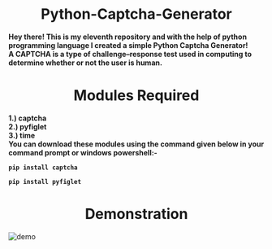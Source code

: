 <h1 align="center"> Python-Captcha-Generator</h1>
<p><b>Hey there! This is my eleventh repository and with the help of python programming language I created a simple Python Captcha Generator! <br>
A CAPTCHA is a type of challenge–response test used in computing to determine whether or not the user is human.
</b></p>

<h1 align="center"> Modules Required </h1>
<p><b>1.) captcha<br>
2.) pyfiglet<br>
3.) time<br>
You can download these modules using the command given below in your command prompt or windows powershell:-
<pre><code>pip install captcha</code></pre>
<pre><code>pip install pyfiglet</code></pre>
</b></p>
<h1 align="center"> Demonstration </h1>
<img src="https://user-images.githubusercontent.com/75318831/104127222-df2e2b00-5386-11eb-8504-b9441514f0c3.png" alt="demo">
